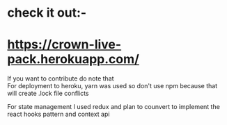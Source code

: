 # check it out:-
# https://crown-live-pack.herokuapp.com/
If you want to contribute do note that <br/>
For deployment to heroku,  yarn was used so don't use npm because that will create .lock file conflicts

For state management I used redux and plan to counvert to implement the react hooks pattern and context api

